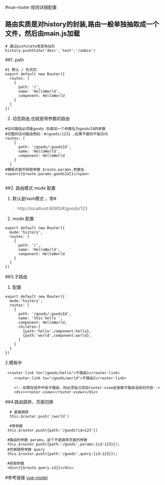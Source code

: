#vue-router 规则详细配置

## 路由实质是对history的封装,路由一般单独抽取成一个文件，然后由main.js加载
``` 
# 通过pushstate改变地址栏
history.pushState('desc','test','/admin')
```

##1. path 
``` 
#1 默认 / 形式的
export default new Router({
  routes: [
    {
      path: '/',
      name: 'HelloWorld',
      component: HelloWorld
    }
  ]
})
```
2. 动态路由,也就是带参数的路由
```
#访问路径必须是goods 后面加一个参数名为goodsId的参数
#完整的访问路径例如：#/goods/1231 ,如果不是则不能访问
routes: [
    {
      path: '/goods/:goodsId',
      name: 'HelloWorld',
      component: HelloWorld
    }
  ]
#模板页面中获取参数 $route.params.参数名
<span>{{$route.params.goodsId}}</span>
  
```
##2. 路由模式 mode 配置
1. 默认是hash模式 ，带#
>http://localhost:8080/#/goods/123

2. mode 配置
``` 
export default new Router({
  mode:'history',
  routes: [
    {
      path: '/',
      name: 'HelloWorld',
      component: HelloWorld
    }
  ]
})

```
##3.子路由
1. 配置
``` 
export default new Router({
  mode:'history',
  routes: [
    {
      path: '/goods/:goodsId',
      name: 'this hello ',
      component: HelloWorld,
      children:[
        {path:'hello',component:hello},
        {path:'world',component:world},
      ]
    }
  ]
})
```
2.模板中
``` 
 <router-link to="/goods/hello">子路由1</router-link>
    <router-link to="/goods/world">子路由2</router-link>

    <!--如果在组件中有子路由，则必须自己添加router-view去装载子路由渲染的内容-->
    <div><router-view></router-view></div>

```

##4.路由跳转，页面切换
``` 
  # 直接跳转
  this.$router.push('/world')

  #带参数
 this.$router.push({path:'/goods?id=123'})
 
 #路由的参数 params，这个不是跳转页面的参数 
 this.$router.push({path:'/goods',params:{id:123}});
 #页面跳转参数 query
 this.$router.push({path:'/goods',query:{id:123}});
 
 #获取参数
 <div>{{$route.query.id}}</div>
```
#参考链接 [vue-router](https://router.vuejs.org/zh-cn/installation.html)
